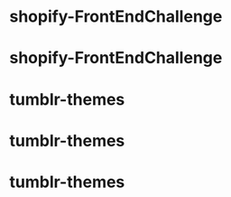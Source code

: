 # shopify-FrontEndChallenge
# shopify-FrontEndChallenge
# tumblr-themes
# tumblr-themes
# tumblr-themes
